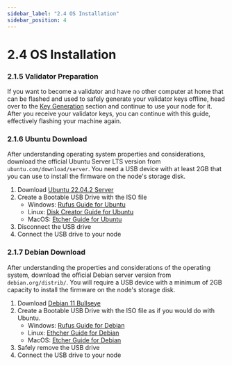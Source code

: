 ```yaml
---
sidebar_label: "2.4 OS Installation"
sidebar_position: 4
---
```


# 2.4 OS Installation

<!-- TODO: Link to Theory/Preparations/Operation Systems-->

### 2.1.5 Validator Preparation

If you want to become a validator and have no other computer at home that can be flashed and used to safely generate your validator keys offline, head over to the [Key Generation](/validator-key-generation/) section and continue to use your node for it. After you receive your validator keys, you can continue with this guide, effectively flashing your machine again.

### 2.1.6 Ubuntu Download

After understanding operating system properties and considerations, download the official Ubuntu Server LTS version from `ubuntu.com/download/server`. You need a USB device with at least 2GB that you can use to install the firmware on the node's storage disk.

1. Download [Ubuntu 22.04.2 Server](https://ubuntu.com/download/server)
2. Create a Bootable USB Drive with the ISO file
   - Windows: [Rufus Guide for Ubuntu](https://ubuntu.com/tutorials/create-a-usb-stick-on-windows#1-overview)
   - Linux: [Disk Creator Guide for Ubuntu](https://ubuntu.com/tutorials/create-a-usb-stick-on-ubuntu#1-overview)
   - MacOS: [Etcher Guide for Ubuntu](https://ubuntu.com/tutorials/create-a-usb-stick-on-macos#1-overview)
3. Disconnect the USB drive
4. Connect the USB drive to your node

### 2.1.7 Debian Download

After understanding the properties and considerations of the operating system, download the official Debian server version from `debian.org/distrib/`. You will require a USB device with a minimum of 2GB capacity to install the firmware on the node's storage disk.

1. Download [Debian 11 Bullseye](https://www.debian.org/distrib/)
2. Create a Bootable USB Drive with the ISO file as if you would do with Ubuntu.
   - Windows: [Rufus Guide for Debian](https://rufus.ie/)
   - Linux: [Ethcher Guide for Debian](https://etcher.balena.io/#download-etcher)
   - MacOS: [Etcher Guide for Debian](https://etcher.balena.io/#download-etcher)
3. Safely remove the USB drive
4. Connect the USB drive to your node
